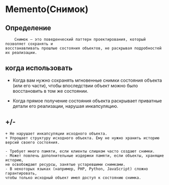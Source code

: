 # Memento(Снимок)

## Определение 

```
    Снимок — это поведенческий паттерн проектирования, который позволяет сохранять и
восстанавливать прошлые состояния объектов, не раскрывая подробностей их реализации.
```


## когда использовать

* Когда вам нужно сохранять мгновенные снимки состояния объекта (или его части),
чтобы впоследствии объект можно было восстановить в том же состоянии.

* Когда прямое получение состояния объекта раскрывает приватные детали его реализации, нарушая инкапсуляцию.

## +/-
```
+ Не нарушает инкапсуляции исходного объекта.
+ Упрощает структуру исходного объекта. Ему не нужно хранить историю версий своего состояния.

- Требует много памяти, если клиенты слишком часто создают снимки.
- Может повлечь дополнительные издержки памяти, если объекты, хранящие историю,
не освобождают ресурсы, занятые устаревшими снимками.
- В некоторых языках (например, PHP, Python, JavaScript) сложно гарантировать,
чтобы только исходный объект имел доступ к состоянию снимка.
```
